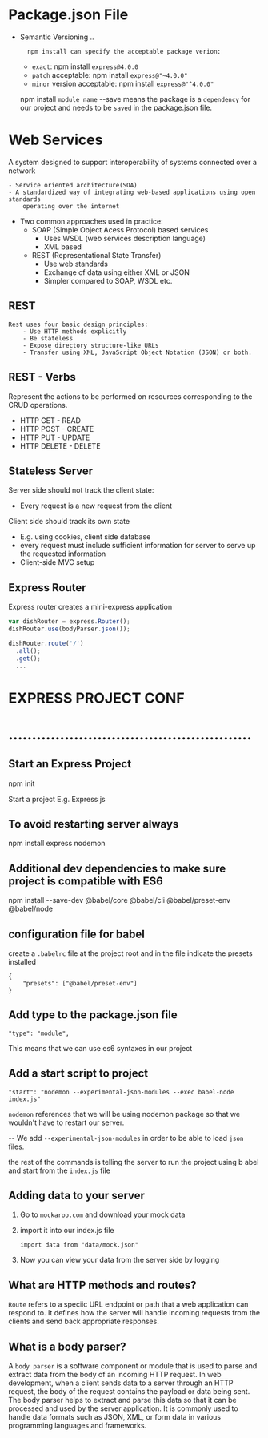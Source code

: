 # Package.json File

- Semantic Versioning
  <Major Versioning>.<Minor Versioning>.<Patch>

        npm install can specify the acceptable package verion:

  - `exact`: npm install `express@4.0.0`
  - `patch` acceptable: npm install `express@"~4.0.0"`
  - `minor` version acceptable: npm install `express@"^4.0.0"`

  npm install `module name` --save means the package is a `dependency` for our project
  and needs to be `saved` in the package.json file.

# Web Services

A system designed to support interoperability of systems connected over a network

    - Service oriented architecture(SOA)
    - A standardized way of integrating web-based applications using open standards
        operating over the internet

- Two common approaches used in practice:
  - SOAP (Simple Object Acess Protocol) based services
    - Uses WSDL (web services description language)
    - XML based
  - REST (Representational State Transfer)
    - Use web standards
    - Exchange of data using either XML or JSON
    - Simpler compared to SOAP, WSDL etc.

## REST

    Rest uses four basic design principles:
        - Use HTTP methods explicitly
        - Be stateless
        - Expose directory structure-like URLs
        - Transfer using XML, JavaScript Object Notation (JSON) or both.

## REST - Verbs

Represent the actions to be performed on resources corresponding to the CRUD operations.

- HTTP GET - READ
- HTTP POST - CREATE
- HTTP PUT - UPDATE
- HTTP DELETE - DELETE

## Stateless Server

Server side should not track the client state:

- Every request is a new request from the client

Client side should track its own state

- E.g. using cookies, client side database
- every request must include sufficient information for server
  to serve up the requested information
- Client-side MVC setup

## Express Router

Express router creates a mini-express application

```js
var dishRouter = express.Router();
dishRouter.use(bodyParser.json());

dishRouter.route('/')
  .all();
  .get();
  ...
```

# EXPRESS PROJECT CONF

# ....................................................

## Start an Express Project

npm init

Start a project E.g. Express js

## To avoid restarting server always

npm install express nodemon

## Additional dev dependencies to make sure project is compatible with ES6

npm install --save-dev @babel/core @babel/cli @babel/preset-env @babel/node

## configuration file for babel

create a `.babelrc` file at the project root and in the file indicate the presets installed

    {
        "presets": ["@babel/preset-env"]
    }

## Add type to the package.json file

    "type": "module",

This means that we can use es6 syntaxes in our project

## Add a start script to project

    "start": "nodemon --experimental-json-modules --exec babel-node index.js"

`nodemon` references that we will be using nodemon package so that we wouldn't have to restart our server.

-- We add `--experimental-json-modules` in order to be able to load `json` files.

the rest of the commands is telling the server to run
the project using b abel and start from the `index.js` file

## Adding data to your server

1.  Go to `mockaroo.com` and download your mock data
2.  import it into our index.js file

        import data from "data/mock.json"

3.  Now you can view your data from the server side by logging

## What are HTTP methods and routes?

`Route` refers to a speciic URL endpoint or path that a web application
can respond to. It defines how the server will handle incoming requests
from the clients and send back appropriate responses.

## What is a body parser?

A `body parser` is a software component or module that is used to parse and extract data
from the body of an incoming HTTP request. In web development, when a client sends data
to a server through an HTTP request, the body of the request contains the payload or data being sent. The body parser helps to extract and parse this data so that it can be processed and used by
the server application. It is commonly used to handle data formats such as JSON, XML, or form
data in various programming languages and frameworks.
